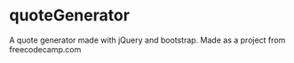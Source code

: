 # quoteGenerator
A quote generator made with jQuery and bootstrap.  Made as a project from freecodecamp.com
